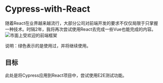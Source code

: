 # Cypress-with-React

随着React在业界越来越流行，大部分公司对前端开发的要求不仅仅局限于只掌握一种技术。时隔2年，我将再次尝试使用React去完成一些Vue也能完成的内容。
![市面上受欢迎的前端框架](https://user-images.githubusercontent.com/82437559/117231060-fe2e5c80-ae50-11eb-9f1d-642dccb50f8b.png)

说明：绿色表示的是使用过，并将继续使用。

## 目标
此处是将Cypress应用到React项目中，尝试使用E2E测试功能。
